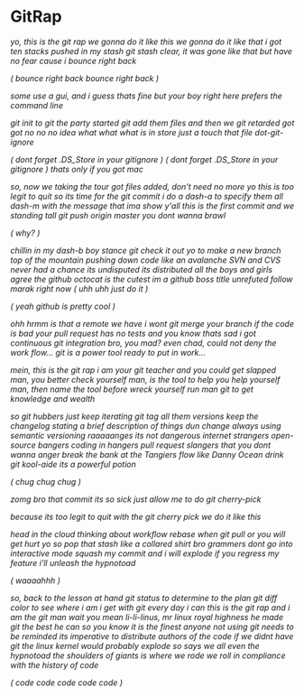 # GitRap
*yo, this is the git rap
we gonna do it like this
we gonna do it like that
i got ten stacks pushed in my stash
git stash clear, it was gone like that
but have no fear cause i bounce right back*

*( bounce right back bounce right back )*

*some use a gui, and i guess thats fine
but your boy right here prefers the command line*

*git init to git the party started
git add them files and then we git retarded
got got no no no idea what what what is in store
just a touch that file dot-git-ignore*

*( dont forget .DS_Store in your gitignore )
( dont forget .DS_Store in your gitignore )
thats only if you got mac*

*so, now we taking the tour
got files added, don't need no more
yo this is too legit to quit
so its time for the git commit
i do a dash-a to specify them all
dash-m with the message that ima show y'all
this is the first commit and we standing tall
git push origin master you dont wanna brawl*

*( why? )*

*chillin in my dash-b boy stance
git check it out yo to make a new branch
top of the mountain pushing down code like an avalanche
SVN and CVS never had a chance
its undisputed its distributed 
all the boys and girls agree the github
octocat is the cutest 
im a github boss title unrefuted
follow marak right now ( uhh uhh just do it )*

*( yeah github is pretty cool )*

*ohh hrmm is that a remote we have
i wont git merge your branch if the code is bad
your pull request has no tests and you know thats sad
i got continuous git integration bro, you mad?
even chad, could not deny the work flow...
git is a power tool ready to put in work...*

*mein, this is the git rap
i am your git teacher
and you could get slapped
man, you better check yourself
man, is the tool to help you help yourself
man, then name the tool before wreck yourself
run man git to get knowledge and wealth*

*so git hubbers just keep iterating
git tag all them versions keep the changelog stating
a brief description of things dun change
always using semantic versioning raaaaanges
its not dangerous
internet strangers
open-source bangers
coding in hangers
pull request slangers
that you dont wanna anger 
break the bank at the Tangiers
flow like Danny Ocean
drink git kool-aide its a powerful potion*

*( chug chug chug )*

*zomg bro that commit its so sick
just allow me to do git cherry-pick*

*because its too legit to quit
with the git cherry pick
we do it like this*

*head in the cloud thinking about workflow
rebase when git pull or you will get hurt yo
so pop that stash like a collared shirt bro
grammers dont go into interactive mode
squash my commit and i will explode
if you regress my feature
i'll unleash the hypnotoad*

*( waaaahhh )*

*so, back to the lesson at hand
git status to determine to the plan
git diff color to see where i am
i get with git every day i can
this is the git rap and i am the git man
wait you mean li-li-linus, mr linux royal highness
he made git the best he can so you know it is the finest
anyone not using git needs to be reminded its
imperative to distribute authors of the code
if we didnt have git the linux kernel would probably explode
so says we all even the hypnotoad
the shoulders of giants is where we rode
we roll in compliance with the history of code*

*( code code code code code )*